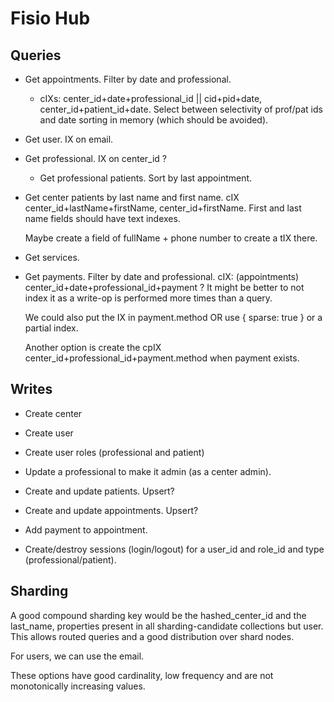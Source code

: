# Fisio Hub
## Queries
- Get appointments. Filter by date and professional. 
    - cIXs: center_id+date+professional_id || cid+pid+date, center_id+patient_id+date.
    Select between selectivity of prof/pat ids and date sorting in memory (which should be avoided).
- Get user. IX on email.
- Get professional. IX on center_id ?
  - Get professional patients. Sort by last appointment.
- Get center patients by last name and first name. cIX center_id+lastName+firstName, center_id+firstName.
  First and last name fields should have text indexes.

    Maybe create a field of fullName + phone number to create a tIX there.
- Get services.
- Get payments. Filter by date and professional. cIX: (appointments) center_id+date+professional_id+payment ?
    It might be better to not index it as a write-op is performed more times than a query.
    
    We could also put the IX in payment.method OR use { sparse: true } or a partial index.
    
    Another option is create the cpIX center_id+professional_id+payment.method when payment exists.
## Writes
- Create center
- Create user
- Create user roles (professional and patient)
- Update a professional to make it admin (as a center admin).
- Create and update patients. Upsert?
- Create and update appointments. Upsert?
- Add payment to appointment.

- Create/destroy sessions (login/logout) for a user_id and role_id and type (professional/patient).

## Sharding
A good compound sharding key would be the hashed_center_id and the last_name, 
properties present in all sharding-candidate collections but user. This allows routed queries
and a good distribution over shard nodes.

For users, we can use the email.

These options have good cardinality, low frequency and are not monotonically increasing values. 